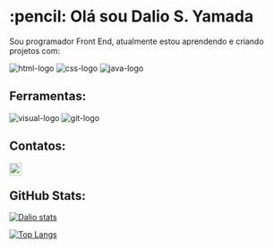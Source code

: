 
<h1>:pencil: Olá sou Dalio S. Yamada </h1> 
<p> Sou programador Front End, atualmente estou aprendendo e criando projetos com: </p>

 <img src="https://img.shields.io/badge/HTML5-E34F26?style=for-the-badge&logo=html5&logoColor=white" alt="html-logo" />
 <img src="https://img.shields.io/badge/CSS3-1572B6?style=for-the-badge&logo=css3&logoColor=white" alt="css-logo" />
 <img src="https://img.shields.io/badge/JavaScript-F7DF1E?style=for-the-badge&logo=javascript&logoColor=black" alt="java-logo" />
 
<h2>Ferramentas: </h2>
 <img src="https://img.shields.io/badge/Visual_Studio-5C2D91?style=for-the-badge&logo=visual%20studio&logoColor=white " alt="visual-logo" />
 <img src="https://img.shields.io/badge/GitHub-100000?style=for-the-badge&logo=github&logoColor=white " alt="git-logo" />
 
 <h2>Contatos: </h2>
  <a href="https://www.linkedin.com/in/dalio-shindi-yamada/" />
    <img align="left" alt="Linkedin" width=22px src="https://github.com/DalioSY/teste/blob/master/assets/Linkedin-icon.png" />
  </a>
<br>
<h2>GitHub Stats: </h2>

[![Dalio stats](https://github-readme-stats.vercel.app/api?username=DalioSY)](https://github.com/anuraghazra/github-readme-stats)

[![Top Langs](https://github-readme-stats.vercel.app/api/top-langs/?username=DalioSY)](https://github.com/anuraghazra/github-readme-stats)
 
